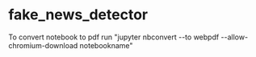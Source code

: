 # fake_news_detector

To convert notebook to pdf run "jupyter nbconvert --to webpdf --allow-chromium-download notebookname"
